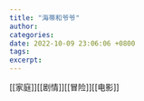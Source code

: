 ```yaml
---
title: "海蒂和爷爷"
author: 
categories: 
date: 2022-10-09 23:06:06 +0800
tags: 
excerpt: 
---
```


[[家庭]][[剧情]][[冒险]][[电影]]











